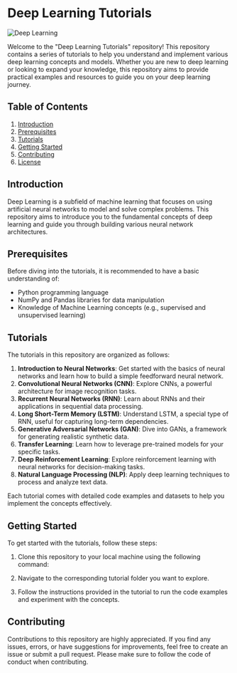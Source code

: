 # Deep Learning Tutorials

![Deep Learning](https://img.shields.io/badge/Deep%20Learning-Tutorials-brightgreen.svg)

Welcome to the "Deep Learning Tutorials" repository! This repository contains a series of tutorials to help you understand and implement various deep learning concepts and models. Whether you are new to deep learning or looking to expand your knowledge, this repository aims to provide practical examples and resources to guide you on your deep learning journey.

## Table of Contents

1. [Introduction](#introduction)
2. [Prerequisites](#prerequisites)
3. [Tutorials](#tutorials)
4. [Getting Started](#getting-started)
5. [Contributing](#contributing)
6. [License](#license)

## Introduction

Deep Learning is a subfield of machine learning that focuses on using artificial neural networks to model and solve complex problems. This repository aims to introduce you to the fundamental concepts of deep learning and guide you through building various neural network architectures.

## Prerequisites

Before diving into the tutorials, it is recommended to have a basic understanding of:

- Python programming language
- NumPy and Pandas libraries for data manipulation
- Knowledge of Machine Learning concepts (e.g., supervised and unsupervised learning)

## Tutorials

The tutorials in this repository are organized as follows:

1. **Introduction to Neural Networks**: Get started with the basics of neural networks and learn how to build a simple feedforward neural network.
2. **Convolutional Neural Networks (CNN)**: Explore CNNs, a powerful architecture for image recognition tasks.
3. **Recurrent Neural Networks (RNN)**: Learn about RNNs and their applications in sequential data processing.
4. **Long Short-Term Memory (LSTM)**: Understand LSTM, a special type of RNN, useful for capturing long-term dependencies.
5. **Generative Adversarial Networks (GAN)**: Dive into GANs, a framework for generating realistic synthetic data.
6. **Transfer Learning**: Learn how to leverage pre-trained models for your specific tasks.
7. **Deep Reinforcement Learning**: Explore reinforcement learning with neural networks for decision-making tasks.
8. **Natural Language Processing (NLP)**: Apply deep learning techniques to process and analyze text data.

Each tutorial comes with detailed code examples and datasets to help you implement the concepts effectively.

## Getting Started

To get started with the tutorials, follow these steps:

1. Clone this repository to your local machine using the following command:

2. Navigate to the corresponding tutorial folder you want to explore.

3. Follow the instructions provided in the tutorial to run the code examples and experiment with the concepts.

## Contributing

Contributions to this repository are highly appreciated. If you find any issues, errors, or have suggestions for improvements, feel free to create an issue or submit a pull request. Please make sure to follow the code of conduct when contributing.

